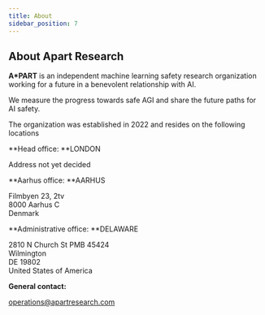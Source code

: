 ```yaml
---
title: About
sidebar_position: 7
---
```


<!-- Yay, no errors, warnings, or alerts! -->

## About Apart Research

**A\*PART** is an independent machine learning safety research organization working for a future in a benevolent relationship with AI.

We measure the progress towards safe AGI and share the future paths for AI safety.

The organization was established in 2022 and resides on the following locations

**Head office: **LONDON

Address not yet decided

**Aarhus office: **AARHUS

Filmbyen 23, 2tv \
8000 Aarhus C \
Denmark

**Administrative office: **DELAWARE

2810 N Church St PMB 45424 \
Wilmington \
DE 19802 \
United States of America

**General contact:**

[operations@apartresearch.com](mailto:operations@apartresearch.com)
